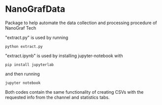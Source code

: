 # NanoGrafData
Package to help automate the data collection and processing procedure of NanoGraf Tech


"extract.py" is used by running 
```
python extract.py
```


"extract.ipynb" is used by installing jupyter-notebook with
```
pip install jupyterlab
```
and then running 
```
jupyter notebook
```

Both codes contain the same functionality of creating CSVs with the requested info from the channel and statistics tabs.
